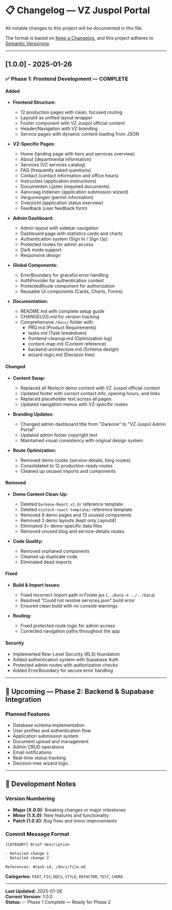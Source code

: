 # 📋 Changelog — VZ Juspol Portal

All notable changes to this project will be documented in this file.

The format is based on [Keep a Changelog](https://keepachangelog.com/en/1.0.0/),
and this project adheres to [Semantic Versioning](https://semver.org/spec/v2.0.0.html).

---

## [1.0.0] - 2025-01-26

### ✅ Phase 1: Frontend Development — COMPLETE

#### Added
- **Frontend Structure:**
  - 12 production pages with clean, focused routing
  - Layout4 as unified layout wrapper
  - Footer component with VZ Juspol official content
  - Header/Navigation with VZ branding
  - Service pages with dynamic content loading from JSON
  
- **VZ-Specific Pages:**
  - Home (landing page with hero and services overview)
  - About (departmental information)
  - Services (VZ services catalog)
  - FAQ (frequently asked questions)
  - Contact (contact information and office hours)
  - Instructies (application instructions)
  - Documenten Lijsten (required documents)
  - Aanvraag Indienen (application submission wizard)
  - Vergunningen (permit information)
  - Overzicht (application status overview)
  - Feedback (user feedback form)

- **Admin Dashboard:**
  - Admin layout with sidebar navigation
  - Dashboard page with statistics cards and charts
  - Authentication system (Sign In / Sign Up)
  - Protected routes for admin access
  - Dark mode support
  - Responsive design

- **Global Components:**
  - ErrorBoundary for graceful error handling
  - AuthProvider for authentication context
  - ProtectedRoute component for authorization
  - Reusable UI components (Cards, Charts, Forms)

- **Documentation:**
  - README.md with complete setup guide
  - CHANGELOG.md for version tracking
  - Comprehensive `/docs/` folder with:
    - PRD.md (Product Requirements)
    - tasks.md (Task breakdown)
    - frontend-cleanup.md (Optimization log)
    - content-map.md (Content reference)
    - backend-architecture.md (Schema design)
    - wizard-logic.md (Decision tree)

#### Changed
- **Content Swap:**
  - Replaced all Niotech demo content with VZ Juspol official content
  - Updated footer with correct contact info, opening hours, and links
  - Replaced placeholder text across all pages
  - Updated navigation menus with VZ-specific routes

- **Branding Updates:**
  - Changed admin dashboard title from "Darkone" to "VZ Juspol Admin Portal"
  - Updated admin footer copyright text
  - Maintained visual consistency with original design system

- **Route Optimization:**
  - Removed demo routes (service-details, blog routes)
  - Consolidated to 12 production-ready routes
  - Cleaned up unused imports and components

#### Removed
- **Demo Content Clean-Up:**
  - Deleted `Darkone-React_v1.0/` reference template
  - Deleted `niotech-react-template/` reference template
  - Removed 9 demo pages and 13 unused components
  - Removed 3 demo layouts (kept only Layout4)
  - Eliminated 3+ demo-specific data files
  - Removed unused blog and service-details routes

- **Code Quality:**
  - Removed orphaned components
  - Cleaned up duplicate code
  - Eliminated dead imports

#### Fixed
- **Build & Import Issues:**
  - Fixed incorrect import path in Footer.jsx (`../Data` → `../../Data`)
  - Resolved "Could not resolve services.json" build error
  - Ensured clean build with no console warnings
  
- **Routing:**
  - Fixed protected route logic for admin access
  - Corrected navigation paths throughout the app

#### Security
- Implemented Row-Level Security (RLS) foundation
- Added authentication system with Supabase Auth
- Protected admin routes with authorization checks
- Added ErrorBoundary for secure error handling

---

## 🚀 Upcoming — Phase 2: Backend & Supabase Integration

### Planned Features
- Database schema implementation
- User profiles and authentication flow
- Application submission system
- Document upload and management
- Admin CRUD operations
- Email notifications
- Real-time status tracking
- Decision-tree wizard logic

---

## 📝 Development Notes

### Version Numbering
- **Major (X.0.0):** Breaking changes or major milestones
- **Minor (1.X.0):** New features and functionality
- **Patch (1.0.X):** Bug fixes and minor improvements

### Commit Message Format
```
[CATEGORY] Brief description

- Detailed change 1
- Detailed change 2

References: #task-id, /docs/file.md
```

**Categories:** `FEAT`, `FIX`, `DOCS`, `STYLE`, `REFACTOR`, `TEST`, `CHORE`

---

**Last Updated:** 2025-01-26  
**Current Version:** 1.0.0  
**Status:** ✅ Phase 1 Complete — Ready for Phase 2
